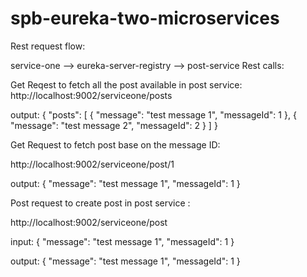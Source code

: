 # spb-eureka-two-microservices

Rest request flow:

service-one --> eureka-server-registry --> post-service
Rest calls:

Get Reqest to fetch all the post available in post service:
http://localhost:9002/serviceone/posts

output:
{
    "posts": [
        {
            "message": "test message 1",
            "messageId": 1
        },
        {
            "message": "test message 2",
            "messageId": 2
        }
    ]
}

Get Request to fetch post base on the message ID:

http://localhost:9002/serviceone/post/1

output:
{
    "message": "test message 1",
    "messageId": 1
}

Post request to create post in post service :

http://localhost:9002/serviceone/post

input:
{
    "message": "test message 1",
    "messageId": 1
}

output:
{
    "message": "test message 1",
    "messageId": 1
}

